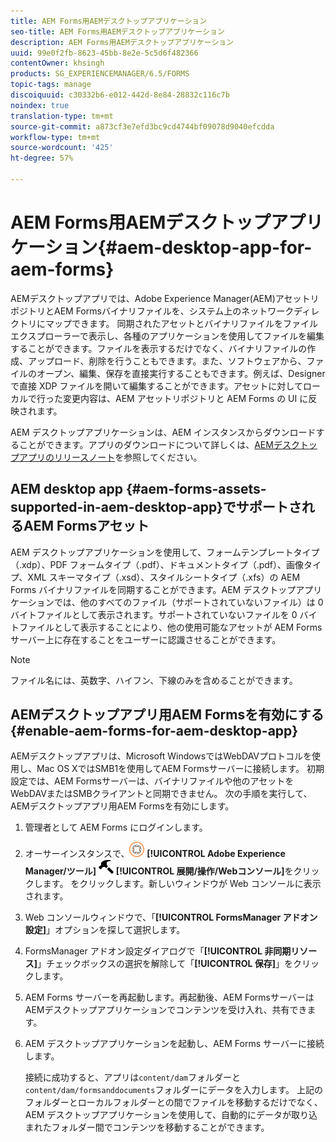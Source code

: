 ```yaml
---
title: AEM Forms用AEMデスクトップアプリケーション
seo-title: AEM Forms用AEMデスクトップアプリケーション
description: AEM Forms用AEMデスクトップアプリケーション
uuid: 99e0f2fb-8623-45bb-8e2e-5c5d6f482366
contentOwner: khsingh
products: SG_EXPERIENCEMANAGER/6.5/FORMS
topic-tags: manage
discoiquuid: c30332b6-e012-442d-8e84-28832c116c7b
noindex: true
translation-type: tm+mt
source-git-commit: a873cf3e7efd3bc9cd4744bf09078d9040efcdda
workflow-type: tm+mt
source-wordcount: '425'
ht-degree: 57%

---
```



# AEM Forms用AEMデスクトップアプリケーション{#aem-desktop-app-for-aem-forms}

AEMデスクトップアプリでは、Adobe Experience Manager(AEM)アセットリポジトリとAEM Formsバイナリファイルを、システム上のネットワークディレクトリにマップできます。 同期されたアセットとバイナリファイルをファイルエクスプローラーで表示し、各種のアプリケーションを使用してファイルを編集することができます。ファイルを表示するだけでなく、バイナリファイルの作成、アップロード、削除を行うこともできます。また、ソフトウェアから、ファイルのオープン、編集、保存を直接実行することもできます。例えば、Designer で直接 XDP ファイルを開いて編集することができます。アセットに対してローカルで行った変更内容は、AEM アセットリポジトリと AEM Forms の UI に反映されます。

AEM デスクトップアプリケーションは、AEM インスタンスからダウンロードすることができます。アプリのダウンロードについて詳しくは、[AEMデスクトップアプリのリリースノート](https://helpx.adobe.com/experience-manager/desktop-app/release-notes.html)を参照してください。

## AEM desktop app {#aem-forms-assets-supported-in-aem-desktop-app}でサポートされるAEM Formsアセット

AEM デスクトップアプリケーションを使用して、フォームテンプレートタイプ（.xdp）、PDF フォームタイプ（.pdf）、ドキュメントタイプ（.pdf）、画像タイプ、XML スキーマタイプ（.xsd）、スタイルシートタイプ（.xfs）の AEM Forms バイナリファイルを同期することができます。AEM デスクトップアプリケーションでは、他のすべてのファイル（サポートされていないファイル）は 0 バイトファイルとして表示されます。サポートされていないファイルを 0 バイトファイルとして表示することにより、他の使用可能なアセットが AEM Forms サーバー上に存在することをユーザーに認識させることができます。

>[!NOTE]
>
>ファイル名には、英数字、ハイフン、下線のみを含めることができます。

## AEMデスクトップアプリ用AEM Formsを有効にする{#enable-aem-forms-for-aem-desktop-app}

AEMデスクトップアプリは、Microsoft WindowsではWebDAVプロトコルを使用し、Mac OS XではSMB1を使用してAEM Formsサーバーに接続します。 初期設定では、AEM Formsサーバーは、バイナリファイルや他のアセットをWebDAVまたはSMBクライアントと同期できません。 次の手順を実行して、AEMデスクトップアプリ用AEM Formsを有効にします。

1. 管理者として AEM Forms にログインします。
1. オーサーインスタンスで、![adobeexperiencemanager](assets/adobeexperiencemanager.png) **[!UICONTROL Adobe Experience Manager/ツール]** ![ハンマー](assets/hammer.png) **[!UICONTROL 展開/操作/Webコンソール]**&#x200B;をクリックします。 をクリックします。新しいウィンドウが Web コンソールに表示されます。
1. Web コンソールウィンドウで、「**[!UICONTROL FormsManager アドオン設定]**」オプションを探して選択します。
1. FormsManager アドオン設定ダイアログで「**[!UICONTROL 非同期リソース]**」チェックボックスの選択を解除して「**[!UICONTROL 保存]**」をクリックします。
1. AEM Forms サーバーを再起動します。再起動後、AEM FormsサーバーはAEMデスクトップアプリケーションでコンテンツを受け入れ、共有できます。
1. AEM デスクトップアプリケーションを起動し、AEM Forms サーバーに接続します。

   接続に成功すると、アプリは`content/dam`フォルダーと`content/dam/formsanddocuments`フォルダーにデータを入力します。 上記のフォルダーとローカルフォルダーとの間でファイルを移動するだけでなく、AEM デスクトップアプリケーションを使用して、自動的にデータが取り込まれたフォルダー間でコンテンツを移動することができます。

